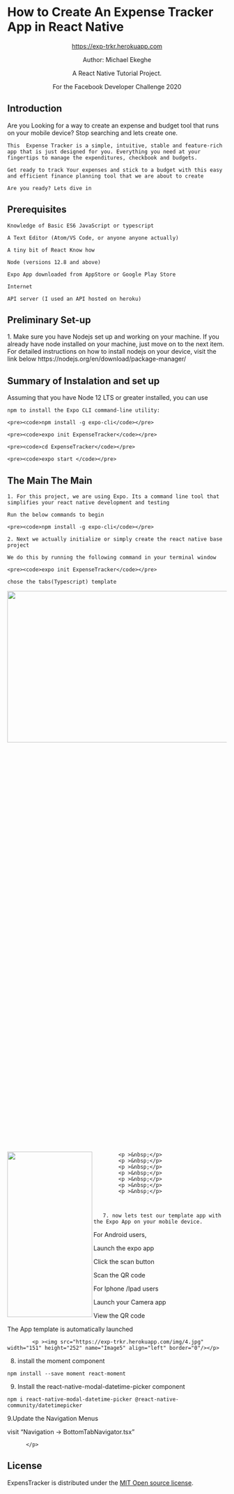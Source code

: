 
<div class="jumbotron text-center">
    <p align="center"><span style="font-family: 'Liberation Sans', serif;"><span
            style="font-size: xx-large;"><strong><H1>How to Create An Expense Tracker App in React Native</H1></strong></span></span>
    </p>
    <p align="center"><a href="https://exp-trkr.herokuapp.com/">https://exp-trkr.herokuapp.com</a></p>
    <p  align="center">Author: Michael Ekeghe</p>
    <p  align="center">A React Native Tutorial Project.</p>
    <p  align="center">For the Facebook Developer Challenge 2020</p>

</div>


<H2>Introduction</H2>
<div>
    Are you Looking for a way to create an expense and budget tool that runs on your mobile device? Stop searching and lets create one.
    
    This  Expense Tracker is a simple, intuitive, stable and feature-rich app that is just designed for you. Everything you need at your fingertips to manage the expenditures, checkbook and budgets.
    
    Get ready to track Your expenses and stick to a budget with this easy and efficient finance planning tool that we are about to create
    
    Are you ready? Lets dive in
</div>

<H2>Prerequisites</H2>

    Knowledge of Basic ES6 JavaScript or typescript
    
    A Text Editor (Atom/VS Code, or anyone anyone actually)
    
    A tiny bit of React Know how
    
    Node (versions 12.8 and above)
    
    Expo App downloaded from AppStore or Google Play Store
    
    Internet
    
    API server (I used an API hosted on heroku)


<H2>Preliminary Set-up</H2>
 <div>   
    1. Make sure you have Nodejs set up and working on your machine. If you already have node installed on your machine, just move on to the next item.
    For detailed instructions on how to install nodejs on your device, visit the link below
    https://nodejs.org/en/download/package-manager/

</div>
<H2>Summary of Instalation and set up</H2></H2>
   Assuming that you have Node 12 LTS or greater installed, you can use
    
    npm to install the Expo CLI command-line utility:
    
    <pre><code>npm install -g expo-cli</code></pre>
    
    <pre><code>expo init ExpenseTracker</code></pre>
    
    <pre><code>cd ExpenseTracker</code></pre>
    
    <pre><code>expo start </code></pre>


<H2>The Main The Main</H2>

    1. For this project, we are using Expo. Its a command line tool that simplifies your react native development and testing 
    
    Run the below commands to begin
    
    <pre><code>npm install -g expo-cli</code></pre>
    
    2. Next we actually initialize or simply create the react native base project
    
    We do this by running the following command in your terminal window
    
    <pre><code>expo init ExpenseTracker</code></pre>
    
    chose the tabs(Typescript) template
    
 <img src="https://exp-trkr.herokuapp.com/img/0.png" width="665" height="348" name="Image1" align="left" border="0"/>
 
         <p >&nbsp;</p>
         
            <p >&nbsp;</p>
            
            <p >&nbsp;</p>
            
            <p >&nbsp;</p>
            
             <p >&nbsp;</p>
             
            <p >&nbsp;</p>
            
            <p >&nbsp;</p>
            
            <p >&nbsp;</p>
            
             <p >&nbsp;</p>
             
            <p >&nbsp;</p>
            
            <p >&nbsp;</p>
  
        Once done
          
         4. Once done navigate to the new created projects’ directory
            
            <pre><code>cd ExpenseTracker</code></pre>
            
            5.Run
            
            <pre><code>expo start </code></pre>
            
            in your terminal
            
            
<img src="https://exp-trkr.herokuapp.com/img/3.png" width="195" height="380" name="Image4" align="left" border="0"/></p>
            
            <p >&nbsp;</p>
            <p >&nbsp;</p>
            <p >&nbsp;</p>
            <p >&nbsp;</p>
            <p >&nbsp;</p>
            <p >&nbsp;</p>
            <p >&nbsp;</p>


         
       7. now lets test our template app with the Expo App on your mobile device.

For Android users, 

Launch the expo app 

Click the scan button 

Scan the QR code

For Iphone /Ipad users

Launch your Camera app

View the QR code

The App template is automatically launched
            
            <p ><img src="https://exp-trkr.herokuapp.com/img/4.jpg" width="151" height="252" name="Image5" align="left" border="0"/></p>
     

8. install the moment  component

<pre><code>npm install --save moment react-moment</pre></code>

9. Install the react-native-modal-datetime-picker component

<pre><code>npm i react-native-modal-datetime-picker @react-native-community/datetimepicker</pre></code>




9.Update the Navigation Menus

visit “Navigation → BottomTabNavigator.tsx”




          </p>
            
<H2>License</H2>

<div>
ExpensTracker is distributed under the <a href="http://opensource.org/licenses/MIT" target="_blank">MIT Open source license</a>.</div>
 

